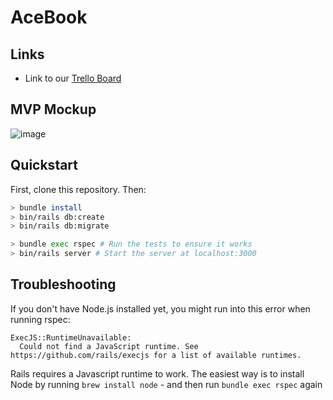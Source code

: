 # AceBook

## Links
- Link to our [Trello Board](https://trello.com/b/L3P4vDYK/acebook-team-name)

## MVP Mockup 
![image](https://user-images.githubusercontent.com/75613073/145019013-674c2d06-2cb6-4165-9039-8a9b5a9912d5.png)


## Quickstart

First, clone this repository. Then:

```bash
> bundle install
> bin/rails db:create
> bin/rails db:migrate

> bundle exec rspec # Run the tests to ensure it works
> bin/rails server # Start the server at localhost:3000
```

## Troubleshooting

If you don't have Node.js installed yet, you might run into this error when running rspec:

```
ExecJS::RuntimeUnavailable:
  Could not find a JavaScript runtime. See https://github.com/rails/execjs for a list of available runtimes.
 ```

Rails requires a Javascript runtime to work. The easiest way is to install Node by running `brew install node` - and then run `bundle exec rspec` again
